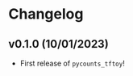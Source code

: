 # Changelog

<!--next-version-placeholder-->

## v0.1.0 (10/01/2023)

- First release of `pycounts_tftoy`!